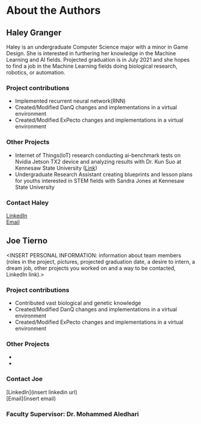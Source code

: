 # About the Authors
## Haley Granger
Haley is an undergraduate Computer Science major with a minor in Game Design. She is interested in furthering her knowledge in the Machine Learning and AI fields. Projected graduation is in July 2021 and she hopes to find a job in the Machine Learning fields doing biological research, robotics, or automation.
### Project contributions
- Implemented recurrent neural network(RNN)
- Created/Modified DanQ changes and implementations in a virtual environment
- Created/Modified ExPecto changes and implementations in a virtual environment
### Other Projects
- Internet of Things(IoT) research conducting ai-benchmark tests on Nvidia Jetson TX2 device and analyzing results with Dr. Kun Suo at Kennesaw State University ([Link](https://kevinsuo.github.io/code-lab.html))
- Undergraduate Research Assistant creating blueprints and lesson plans for youths interested in STEM fields with Sandra Jones at Kennesaw State University 

### Contact Haley
[LinkedIn](www.linkedin.com/in/arizona-haley-granger-7b64a496)<br />
[Email](agrange5@students.kennesaw.edu)





## Joe Tierno
<INSERT PERSONAL INFORMATION: information about team members (roles in the project, pictures, projected graduation date, a desire to intern, a dream job, other projects you worked on and a way to be contacted, LinkedIn link).>

### Project contributions
- Contributed vast biological and genetic knowledge
- Created/Modified DanQ changes and implementations in a virtual environment
- Created/Modified ExPecto changes and implementations in a virtual environment

### Other Projects
- <INSERT BULLETED LIST>
- <INSERT OTHER PROJECTS>

### Contact Joe
[LinkedIn](insert linkedin url)<br />
[Email](insert email)



### Faculty Supervisor: Dr. Mohammed Aledhari
